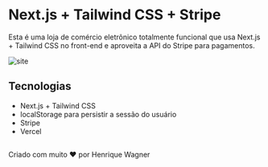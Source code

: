   # Next.js + Tailwind CSS + Stripe


Esta é uma loja de comércio eletrônico totalmente funcional que usa Next.js + Tailwind CSS no front-end e aproveita a API do Stripe para pagamentos.


![site](https://user-images.githubusercontent.com/25329337/158817983-8ad50432-ad91-4401-89e3-46e1ca9a930a.png)



## Tecnologias

* Next.js + Tailwind CSS
* localStorage para persistir a sessão do usuário
* Stripe
* Vercel



## 

Criado com muito ❤️ por Henrique Wagner
